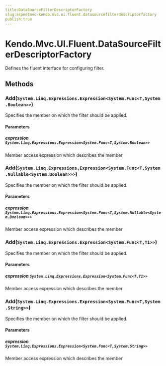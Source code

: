 ```yaml
---
title:DataSourceFilterDescriptorFactory
slug:aspnetmvc-kendo.mvc.ui.fluent.datasourcefilterdescriptorfactory
publish:true
---
```


# Kendo.Mvc.UI.Fluent.DataSourceFilterDescriptorFactory
Defines the fluent interface for configuring filter.



## Methods

### Add(`System.Linq.Expressions.Expression<System.Func<T,System.Boolean>>`)
Specifies the member on which the filter should be applied.



#### Parameters

##### expression `System.Linq.Expressions.Expression<System.Func<T,System.Boolean>>`
Member access expression which describes the member




### Add(`System.Linq.Expressions.Expression<System.Func<T,System.Nullable<System.Boolean>>>`)
Specifies the member on which the filter should be applied.



#### Parameters

##### expression `System.Linq.Expressions.Expression<System.Func<T,System.Nullable<System.Boolean>>>`
Member access expression which describes the member




### Add(`System.Linq.Expressions.Expression<System.Func<T,T1>>`)
Specifies the member on which the filter should be applied.



#### Parameters

##### expression `System.Linq.Expressions.Expression<System.Func<T,T1>>`
Member access expression which describes the member




### Add(`System.Linq.Expressions.Expression<System.Func<T,System.String>>`)
Specifies the member on which the filter should be applied.



#### Parameters

##### expression `System.Linq.Expressions.Expression<System.Func<T,System.String>>`
Member access expression which describes the member





